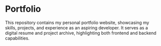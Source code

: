# Portfolio
This repository contains my personal portfolio website, showcasing my skills, projects, and experience as an aspiring developer. It serves as a digital resume and project archive, highlighting both frontend and backend capabilities.
